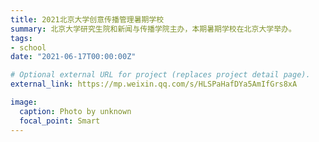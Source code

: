 ```yaml
---
title: 2021北京大学创意传播管理暑期学校
summary: 北京大学研究生院和新闻与传播学院主办，本期暑期学校在北京大学举办。
tags:
- school
date: "2021-06-17T00:00:00Z"

# Optional external URL for project (replaces project detail page).
external_link: https://mp.weixin.qq.com/s/HLSPaHafDYa5AmIfGrs8xA

image:
  caption: Photo by unknown
  focal_point: Smart
---
```

